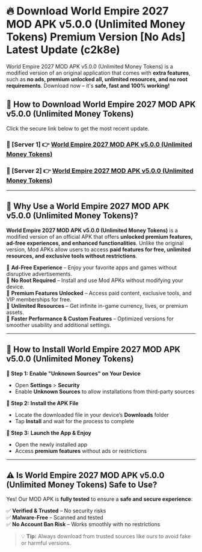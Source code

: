 # 🔥 Download World Empire 2027 MOD APK v5.0.0 (Unlimited Money Tokens) Premium Version [No Ads] Latest Update (c2k8e) 

World Empire 2027 MOD APK v5.0.0 (Unlimited Money Tokens) is a modified version of an original application that comes with **extra features**, such as **no ads, premium unlocked all, unlimited resources, and no root requirements**. Download now – it's **safe, fast and 100% working!**

## **📱 How to Download World Empire 2027 MOD APK v5.0.0 (Unlimited Money Tokens)**  

Click the secure link below to get the most recent update.  

 ### **📌 [Server 1] 👉** [World Empire 2027 MOD APK v5.0.0 (Unlimited Money Tokens)](https://apkcomod.com?title=World_Empire_2027_MOD_APK_v5.0.0_(Unlimited_Money_Tokens))

 ### **📌 [Server 2] 👉** [World Empire 2027 MOD APK v5.0.0 (Unlimited Money Tokens)](https://apkcomod.com?title=World_Empire_2027_MOD_APK_v5.0.0_(Unlimited_Money_Tokens))

---

## **🤖 Why Use a World Empire 2027 MOD APK v5.0.0 (Unlimited Money Tokens)?**  

**World Empire 2027 MOD APK v5.0.0 (Unlimited Money Tokens)** is a modified version of an official APK that offers **unlocked premium features, ad-free experiences, and enhanced functionalities**. Unlike the original version, Mod APKs allow users to access **paid features for free, unlimited resources, and exclusive tools without restrictions**.

🔽 **Ad-Free Experience** – Enjoy your favorite apps and games without disruptive advertisements.  
🔽 **No Root Required** – Install and use Mod APKs without modifying your device.  
🔽 **Premium Features Unlocked** – Access paid content, exclusive tools, and VIP memberships for free.  
🔽 **Unlimited Resources** – Get infinite in-game currency, lives, or premium assets.  
🔽 **Faster Performance & Custom Features** – Optimized versions for smoother usability and additional settings.  

---

## **🚀 How to Install World Empire 2027 MOD APK v5.0.0 (Unlimited Money Tokens)**  

**🔹 Step 1:** **Enable "Unknown Sources" on Your Device**  
- Open **Settings** > **Security**  
- Enable **Unknown Sources** to allow installations from third-party sources  

**🔹 Step 2:** **Install the APK File**  
- Locate the downloaded file in your device’s **Downloads** folder  
- Tap **Install** and wait for the process to complete  

**🔹 Step 3:** **Launch the App & Enjoy**  
- Open the newly installed app  
- Access **premium features** without ads or restrictions  

---

## **⚠️ Is World Empire 2027 MOD APK v5.0.0 (Unlimited Money Tokens) Safe to Use?**  

Yes! Our MOD APK is **fully tested** to ensure a **safe and secure experience**:

✅ **Verified & Trusted** – No security risks  
✅ **Malware-Free** – Scanned and tested  
✅ **No Account Ban Risk** – Works smoothly with no restrictions  

> 💡 **Tip:** Always download from trusted sources like ours to avoid fake or harmful versions.